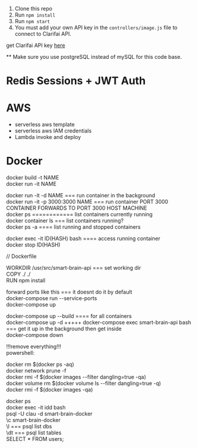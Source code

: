 1. Clone this repo
2. Run `npm install`
3. Run `npm start`
4. You must add your own API key in the `controllers/image.js` file to connect to Clarifai API.

get Clarifai API key [here](https://www.clarifai.com/)

** Make sure you use postgreSQL instead of mySQL for this code base.
  
# Redis Sessions + JWT Auth

# AWS
* serverless aws template
* serverless aws IAM credentials
* Lambda invoke and deploy

# Docker

docker build -t NAME  
docker run -it NAME  
  
docker run -it -d NAME === run container in the background  
docker run -it -p 3000:3000 NAME === run container PORT 3000 CONTAINER FORWARDS TO PORT 3000 HOST MACHINE  
docker ps ============ list containers currently running  
docker container ls === list containers running?  
docker ps -a ==== list running and stopped containers  
  
docker exec -it ID(HASH) bash ==== access running container  
docker stop ID(HASH)  
  
// Dockerfile  
  
WORKDIR /usr/src/smart-brain-api === set working dir  
COPY ./ ./  
RUN npm install  
  
forward ports like this === it doesnt do it by default  
docker-compose run --service-ports  
docker-compose up  
  
docker-compose up --build ==== for all containers  
docker-compose up -d +++++ docker-compose exec smart-brain-api bash === get it up in the background then get inside  
docker-compose down  
  
  

!!!remove everything!!!  
powershell:   
  
docker rm $(docker ps -aq)  
docker network prune -f  
docker rmi -f $(docker images --filter dangling=true -qa)  
docker volume rm $(docker volume ls --filter dangling=true -q)  
docker rmi -f $(docker images -qa)  
  
docker ps  
docker exec -it idd bash  
psql -U clau -d smart-brain-docker  
\c smart-brain-docker  
\l === psql list dbs  
\dt === psql list tables  
SELECT * FROM users;
